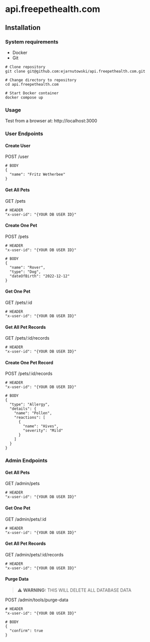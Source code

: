 # api.freepethealth.com

## Installation

### System requirements

* Docker
* Git

```shell
# Clone repository
git clone git@github.com:ejarnutowski/api.freepethealth.com.git

# Change directory to repository
cd api.freepethealth.com

# Start Docker container
docker compose up
```

### Usage

Test from a browser at: http://localhost:3000

### User Endpoints

#### Create User

POST /user
```
# BODY
{
  "name": "Fritz Wetherbee"
}
```

#### Get All Pets

GET /pets
```
# HEADER
"x-user-id": "{YOUR DB USER ID}"
```

#### Create One Pet

POST /pets
```
# HEADER
"x-user-id": "{YOUR DB USER ID}"

# BODY
{
  "name": "Rover",
  "type": "Dog",
  "dateOfBirth": "2022-12-12"
}
```

#### Get One Pet

GET /pets/:id
```
# HEADER
"x-user-id": "{YOUR DB USER ID}"
```

#### Get All Pet Records

GET /pets/:id/records
```
# HEADER
"x-user-id": "{YOUR DB USER ID}"
```

#### Create One Pet Record

POST /pets/:id/records
```
# HEADER
"x-user-id": "{YOUR DB USER ID}"

# BODY
{
  "type": "Allergy",
  "details": {
    "name": "Pollen",
    "reactions": [
      {
        "name": "Hives",
        "severity": "Mild"
      }
    ]
  }
}
```

### Admin Endpoints

#### Get All Pets

GET /admin/pets
```
# HEADER
"x-user-id": "{YOUR DB USER ID}"
```

#### Get One Pet

GET /admin/pets/:id
```
# HEADER
"x-user-id": "{YOUR DB USER ID}"
```

#### Get All Pet Records

GET /admin/pets/:id/records
```
# HEADER
"x-user-id": "{YOUR DB USER ID}"
```

#### Purge Data

> :warning: **WARNING:** THIS WILL DELETE ALL DATABASE DATA

POST /admin/tools/purge-data
```
# HEADER
"x-user-id": "{YOUR DB USER ID}"

# BODY
{
  "confirm": true
}